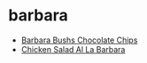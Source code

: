 # barbara

 * [Barbara Bushs Chocolate Chips](index/b/barbara-bushs-chocolate-chips.json)
 * [Chicken Salad Al La Barbara](index/c/chicken-salad-al-la-barbara.json)
